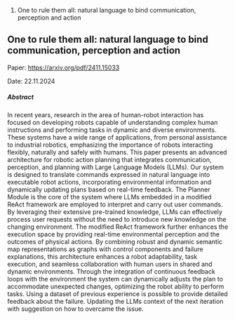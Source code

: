 1. One to rule them all: natural language to bind communication, perception and action


## One to rule them all: natural language to bind communication, perception and action

Paper: https://arxiv.org/pdf/2411.15033

Date: 22.11.2024

##### Abstract
In recent years, research in the area of human-robot interaction has focused on developing robots capable of understanding complex human instructions and performing tasks in dynamic and diverse environments. These systems have a wide range of applications, from personal assistance to industrial robotics, emphasizing the importance of robots interacting flexibly, naturally and safely with humans. This paper presents an advanced architecture for robotic action planning that integrates communication, perception, and planning with Large Language Models (LLMs). Our system is designed to translate commands expressed in natural language into executable robot actions, incorporating environmental information and dynamically updating plans based on real-time feedback. The Planner Module is the core of the system where LLMs embedded in a modified ReAct framework are employed to interpret and carry out user commands. By leveraging their extensive pre-trained knowledge, LLMs can effectively process user requests without the need to introduce new knowledge on the changing environment. The modified ReAct framework further enhances the execution space by providing real-time environmental perception and the outcomes of physical actions. By combining robust and dynamic semantic map representations as graphs with control components and failure explanations, this architecture enhances a robot adaptability, task execution, and seamless collaboration with human users in shared and dynamic environments. Through the integration of continuous feedback loops with the environment the system can dynamically adjusts the plan to accommodate unexpected changes, optimizing the robot ability to perform tasks. Using a dataset of previous experience is possible to provide detailed feedback about the failure. Updating the LLMs context of the next iteration with suggestion on how to overcame the issue.
